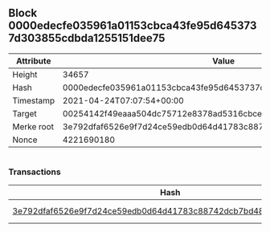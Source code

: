 ## Block 0000edecfe035961a01153cbca43fe95d6453737d303855cdbda1255151dee75

Attribute | Value
--- | ---
Height | 34657
Hash | 0000edecfe035961a01153cbca43fe95d6453737d303855cdbda1255151dee75
Timestamp | 2021-04-24T07:07:54+00:00
Target | 00254142f49eaaa504dc75712e8378ad5316cbcead634704b3734b6271167cc4
Merke root | 3e792dfaf6526e9f7d24ce59edb0d64d41783c88742dcb7bd48d9fa497268b90
Nonce | 4221690180

```

```

### Transactions

Hash | Amount
--- | ---
[3e792dfaf6526e9f7d24ce59edb0d64d41783c88742dcb7bd48d9fa497268b90](3e792dfaf6526e9f7d24ce59edb0d64d41783c88742dcb7bd48d9fa497268b90.md) | 10.00000000 SKEPTI 
